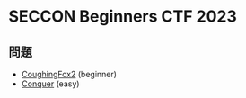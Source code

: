# SECCON Beginners CTF 2023

## 問題
* [CoughingFox2](./CoughingFox2/README.md) (beginner)
* [Conquer](./Conquer/README.md) (easy)